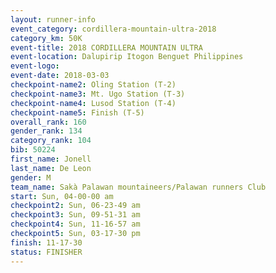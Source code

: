 ```yaml
---
layout: runner-info 
event_category: cordillera-mountain-ultra-2018 
category_km: 50K 
event-title: 2018 CORDILLERA MOUNTAIN ULTRA 
event-location: Dalupirip Itogon Benguet Philippines 
event-logo: 
event-date: 2018-03-03 
checkpoint-name2: Oling Station (T-2) 
checkpoint-name3: Mt. Ugo Station (T-3) 
checkpoint-name4: Lusod Station (T-4) 
checkpoint-name5: Finish (T-5) 
overall_rank: 160
gender_rank: 134
category_rank: 104
bib: 50224
first_name: Jonell
last_name: De Leon
gender: M
team_name: Sakà Palawan mountaineers/Palawan runners Club
start: Sun, 04-00-00 am
checkpoint2: Sun, 06-23-49 am
checkpoint3: Sun, 09-51-31 am
checkpoint4: Sun, 11-16-57 am
checkpoint5: Sun, 03-17-30 pm
finish: 11-17-30
status: FINISHER
---
```

